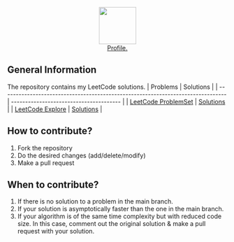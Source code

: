 <p align="center">
    <a href="https://leetcode.com/">
        <img height=85 src="https://assets.leetcode.com/static_assets/public/webpack_bundles/images/LeetCode_nav.4d940ca72.png">
    </a>
    <br><a href="https://leetcode.com/rajharsh81070/"> Profile.
    </a>
</p>

## General Information

The repository contains my LeetCode solutions.
| Problems | Solutions |
| -------------------------------------------------------------------------------- | --------------------------------------- |
| <a href="https://leetcode.com/problemset/all/">LeetCode ProblemSet</a> | <a href="Problems">Solutions</a> |
| <a href="https://leetcode.com/explore/">LeetCode Explore</a> | <a href="Explore">Solutions</a> |

## How to contribute?

1. Fork the repository
2. Do the desired changes (add/delete/modify)
3. Make a pull request

## When to contribute?

1. If there is no solution to a problem in the main branch.
2. If your solution is asymptotically faster than the one in the main branch.
3. If your algorithm is of the same time complexity but with reduced code size. In this case, comment out the original solution & make a pull request with your solution.
